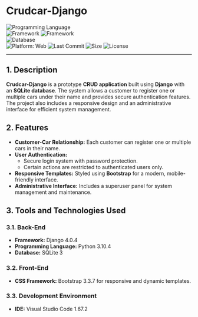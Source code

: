 # Crudcar-Django  
![Programming Language](https://img.shields.io/badge/Python-yellow?style=flat&logo=python&logoColor=white)  
![Framework](https://img.shields.io/badge/Django-darkgreen?style=flat&logo=django&logoColor=white) ![Framework](https://img.shields.io/badge/Bootstrap-purple?style=flat&logo=bootstrap&logoColor=white)  
![Database](https://img.shields.io/badge/SQLite-blue?logo=sqlite&logoColor=white)  
![Platform: Web](https://img.shields.io/badge/Platform-Web-blue?logo=google-chrome)
![Last Commit](https://img.shields.io/github/last-commit/ander1code/crudcar-django?color=yellow&logo=github) ![Size](https://img.shields.io/github/repo-size/ander1code/crudcar-django?color=blue&logo=files) ![License](https://img.shields.io/github/license/ander1code/crudcar-django?color=black&logo=open-source-initiative)

---

## 1. Description
**Crudcar-Django** is a prototype **CRUD application** built using **Django** with an **SQLite database**. The system allows a customer to register one or multiple cars under their name and provides secure authentication features. The project also includes a responsive design and an administrative interface for efficient system management.

## 2. Features
- **Customer-Car Relationship:** Each customer can register one or multiple cars in their name.
- **User Authentication:**
  - Secure login system with password protection.
  - Certain actions are restricted to authenticated users only.
- **Responsive Templates:** Styled using **Bootstrap** for a modern, mobile-friendly interface.
- **Administrative Interface:** Includes a superuser panel for system management and maintenance.

## 3. Tools and Technologies Used

### 3.1. Back-End
- **Framework:** Django 4.0.4
- **Programming Language:** Python 3.10.4
- **Database:** SQLite 3

### 3.2. Front-End
- **CSS Framework:** Bootstrap 3.3.7 for responsive and dynamic templates.

### 3.3. Development Environment
- **IDE:** Visual Studio Code 1.67.2
